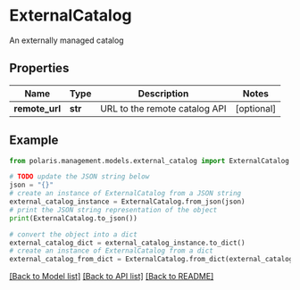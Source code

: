 <!--

 Licensed to the Apache Software Foundation (ASF) under one
 or more contributor license agreements.  See the NOTICE file
 distributed with this work for additional information
 regarding copyright ownership.  The ASF licenses this file
 to you under the Apache License, Version 2.0 (the
 "License"); you may not use this file except in compliance
 with the License.  You may obtain a copy of the License at

   http://www.apache.org/licenses/LICENSE-2.0

 Unless required by applicable law or agreed to in writing,
 software distributed under the License is distributed on an
 "AS IS" BASIS, WITHOUT WARRANTIES OR CONDITIONS OF ANY
 KIND, either express or implied.  See the License for the
 specific language governing permissions and limitations
 under the License.

-->
# ExternalCatalog

An externally managed catalog

## Properties

Name | Type | Description | Notes
------------ | ------------- | ------------- | -------------
**remote_url** | **str** | URL to the remote catalog API | [optional] 

## Example

```python
from polaris.management.models.external_catalog import ExternalCatalog

# TODO update the JSON string below
json = "{}"
# create an instance of ExternalCatalog from a JSON string
external_catalog_instance = ExternalCatalog.from_json(json)
# print the JSON string representation of the object
print(ExternalCatalog.to_json())

# convert the object into a dict
external_catalog_dict = external_catalog_instance.to_dict()
# create an instance of ExternalCatalog from a dict
external_catalog_from_dict = ExternalCatalog.from_dict(external_catalog_dict)
```
[[Back to Model list]](../README.md#documentation-for-models) [[Back to API list]](../README.md#documentation-for-api-endpoints) [[Back to README]](../README.md)


